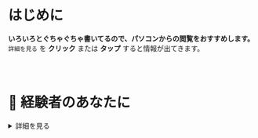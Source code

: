 # はじめに
**いろいろとぐちゃぐちゃ書いてるので、パソコンからの閲覧をおすすめします。**  
`詳細を見る` を **クリック** または **タップ** すると情報が出てきます。  
ﾠ  
ﾠ  
# 🐓 経験者のあなたに

<details>
<summary>詳細を見る</summary>
  
  **Huとして3回程度参加して貰った人が対象。**  
  さすがに激震について理解してると思うので他の場所を任せたりしてみたい。   
  **ソードを使ってもらうようにしたり、先行・Ra・Boのできる人材にして戦力を強化。**  
  役割の練習は2~4人でも行うことができます。  
  特に役割関連は興味があったら声かけてください。  

  ## ソードを使ってほしい理由
  **パルチザンより火力が高いです。**  
  特にゼッシュレイダとグンネガムに対して有効で、M4の突破が楽になります。  
  `※ソードの解式PA消費ストックは3なので、間違っても使わないでください。`  

  ## ハンター(先行)の役割
  先陣を切る。  
  **厄介なエネミーのヘイトを取ったり、処理を先に行う役割**です。  
  - 解式PAの撃つ位置の理解が必要。  
  - 重要な解式PA担当箇所が2つくらいある。
  - リンチされてペロりやすい。  

  **とりあえず何か役割をやってみたい人向け。**  
  `※ランチャーではなくバレットボウの解式PAを使うことになります。`  

  ## レンジャーの役割
  全体の支援その１。   
  **WBを貼ったり、解式PAでのバックアップ、回復アイテムを味方に回す役割**です。  
  - 遠くから攻撃できる分、極力被弾を減らす必要がある。  
  - チャレンジドール含めた回復アイテムを味方に回す。  
  - 戦闘時間などを見て解式PAを使用する。  
  - ボーナスエネミーの討伐。  
  - VR, マイルの取り忘れがないか確認。  

  **戦況の理解と全体が見れる人向け。**  
  `※3種のPAと2種のボムを使い分けできる必要があります。`  

  ## バウンサーの役割
  全体の支援その２。  
  **敵を一箇所に集めたり、靴解式で貢献する役割**です。  
  - JBの特徴から超近距離での戦いが強いられる。
  - 扱いに慣れないと被弾しがち。
  - ゲイル派生で敵を一箇所に集める。  
  - 武器ガチャに対する最低保証になる。  
  - M3ボーナスエネミーの討伐。  

  **ゲームの腕に自信ある人向け。**  
  `※一番難しいです。`  
  
</details>  

